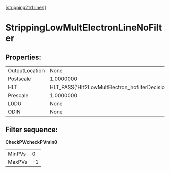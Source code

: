 [[stripping21r1 lines]](./stripping21r1-ew)

# StrippingLowMultElectronLineNoFilter

## Properties:

|                |                                                  |
|----------------|--------------------------------------------------|
| OutputLocation | None                                             |
| Postscale      | 1.0000000                                        |
| HLT            | HLT_PASS('Hlt2LowMultElectron_nofilterDecision') |
| Prescale       | 1.0000000                                        |
| L0DU           | None                                             |
| ODIN           | None                                             |

## Filter sequence:

**CheckPV/checkPVmin0**

|        |     |
|--------|-----|
| MinPVs | 0   |
| MaxPVs | -1  |
